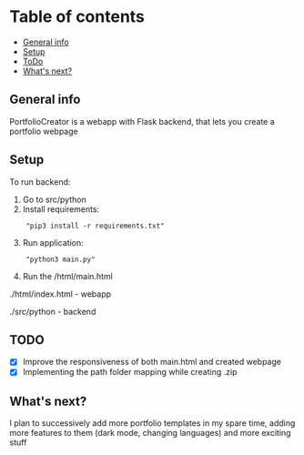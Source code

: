 
# Table of contents
* [General info](#general-info)
* [Setup](#setup)
* [ToDo](#todo)
* [What's next?](#what's-next?)

## General info
PortfolioCreator is a webapp with Flask backend, that lets you create a portfolio webpage

## Setup


To run backend:
1. Go to src/python 
2. Install requirements: 
```
	"pip3 install -r requirements.txt"
```
3. Run application:
```
	"python3 main.py"
```
4. Run the /html/main.html


./html/index.html - webapp

./src/python - backend


## TODO 
* [x] Improve the responsiveness of both main.html and created webpage
* [x] Implementing the path folder mapping while creating .zip

## What's next? 
I plan to successively add more portfolio templates in my spare time, adding more features to them (dark mode, changing languages) and more exciting stuff 

